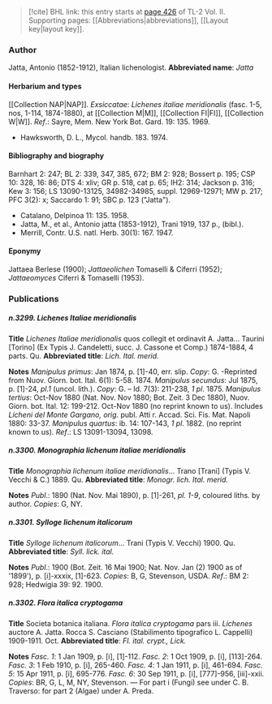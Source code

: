 > [!cite] BHL link: this entry starts at [page 426](https://www.biodiversitylibrary.org/page/33068668) of TL-2 Vol. II.
> Supporting pages: [[Abbreviations|abbreviations]], [[Layout key|layout key]].

### Author

Jatta, Antonio (1852-1912), Italian lichenologist. 
**Abbreviated name**: *Jatta*

#### Herbarium and types

[[Collection NAP|NAP]].
*Exsiccatae*: *Lichenes italiae meridionalis* (fasc. 1-5, nos, 1-114, 1874-1880), at [[Collection M|M]], [[Collection FI|FI]], [[Collection W|W]].
*Ref*.: Sayre, Mem. New York Bot. Gard. 19: 135. 1969.
- Hawksworth, D. L., Mycol. handb. 183. 1974.

#### Bibliography and biography

Barnhart 2: 247; BL 2: 339, 347, 385, 672; BM 2: 928; Bossert p. 195; CSP 10: 328, 16: 86; DTS 4: xliv; GR p. 518, cat p. 65; IH2: 314; Jackson p. 316; Kew 3: 156; LS 13090-13125, 34982-34985, suppl. 12969-12971; MW p. 217; PFC 3(2): x; Saccardo 1: 91; SBC p. 123 ("Jatta").
- Catalano, Delpinoa 11: 135. 1958.
- Jatta, M., et al., Antonio jatta (1853-1912), Trani 1919, 137 p., (bibl.).
- Merrill, Contr. U.S. natl. Herb. 30(1): 167. 1947.

#### Eponymy

Jattaea Berlese (1900); *Jattaeolichen* Tomaselli & Ciferri (1952); *Jattaeomyces* Ciferri & Tomaselli (1953).

### Publications

##### n.3299. Lichenes Italiae meridionalis

**Title**
*Lichenes Italiae meridionalis* quos collegit et ordinavit A. Jatta... Taurini \[Torino\] (Ex Typis J. Candeletti, succ. J. Cassone et Comp.) 1874-1884, 4 parts. Qu.
**Abbreviated title**: *Lich. Ital. merid.*

**Notes**
*Manipulus primus*: Jan 1874, p. \[1\]-40, err. slip. *Copy*: G. -Reprinted from Nuov. Giorn. bot. Ital. 6(1): 5-58. 1874.
*Manipulus secundus*: Jul 1875, p. \[1\]-24, *pl.1* (uncol. lith.). *Copy*: G. – Id. 7(3): 211-238, *1 pl*. 1875.
*Manipulus tertius*: Oct-Nov 1880 (Nat. Nov. Nov 1880; Bot. Zeit. 3 Dec 1880), Nuov. Giorn. bot. Ital. 12: 199-212. Oct-Nov 1880 (no reprint known to us). Includes *Licheni del Monte* *Gargano, orig*. publ. Atti r. Accad. Sci. Fis. Mat. Napoli 1880: 33-37.
*Manipulus quartus*: ib. 14: 107-143, *1 pl*. 1882. (no reprint known to us).
*Ref*.: LS 13091-13094, 13098.

##### n.3300. Monographia lichenum italiae meridionalis

**Title**
*Monographia lichenum italiae meridionalis*... Trano \[Trani\] (Typis V. Vecchi & C.) 1889. Qu.
**Abbreviated title**: *Monogr. lich. Ital. merid.*

**Notes**
*Publ*.: 1890 (Nat. Nov. Mai 1890), p. \[1\]-261, *pl. 1-9*, coloured liths. by author. *Copies*: G, NY.

##### n.3301. Sylloge lichenum italicorum

**Title**
*Sylloge lichenum italicorum*... Trani (Typis V. Vecchi) 1900. Qu.
**Abbreviated title**: *Syll. lick. ital.*

**Notes**
*Publ*.: 1900 (Bot. Zeit. 16 Mai 1900; Nat. Nov. Jan (2) 1900 as of '1899'), p. \[i\]-xxxix, \[1\]-623. *Copies*: B, G, Stevenson, USDA.
*Ref*.: BM 2: 928; Hedwigia 39: 92. 1900.

##### n.3302. Flora italica cryptogama

**Title**
Societa botanica italiana. *Flora italica cryptogama* pars iii. *Lichenes* auctore A. Jatta. Rocca S. Casciano (Stabilimento tipografico L. Cappelli) 1909-1911. Oct.
**Abbreviated title**: *Fl. ital. crypt., Lick.*

**Notes**
*Fasc. 1*: 1 Jan 1909, p. \[i\], \[1\]-112.
*Fasc. 2*: 1 Oct 1909, p. \[i\], \[113\]-264.
*Fasc. 3*: 1 Feb 1910, p. \[i\], 265-460.
*Fasc. 4*: 1 Jan 1911, p. \[i\], 461-694.
*Fasc. 5*: 15 Apr 1911, p. \[i\], 695-776.
*Fasc. 6*: 30 Sep 1911, p. \[i\], \[777\]-956, \[iii\]-xxii.
*Copies*: BR, G, L, M, NY, Stevenson. — For part i (Fungi) see under C. B. Traverso: for part 2 (Algae) under A. Preda.

